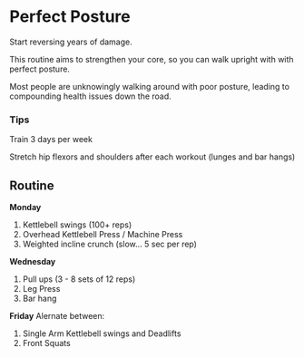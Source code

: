 # Perfect Posture

Start reversing years of damage.

This routine aims to strengthen your core, so you can walk upright with 
with perfect posture.

Most people are unknowingly walking around with poor posture,
leading to compounding health issues down the road.

### Tips

Train 3 days per week

Stretch hip flexors and shoulders after each workout (lunges and bar hangs)


## Routine


**Monday**

1. Kettlebell swings (100+ reps)
1. Overhead Kettlebell Press / Machine Press
1. Weighted incline crunch (slow... 5 sec per rep)

**Wednesday**

1. Pull ups (3 - 8 sets of 12 reps)
1. Leg Press
1. Bar hang



**Friday**
Alernate between:

1. Single Arm Kettlebell swings and Deadlifts
1. Front Squats
